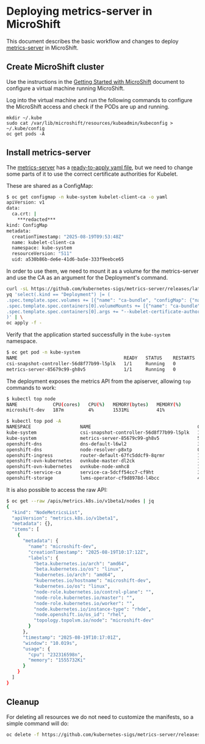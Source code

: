 # Deploying metrics-server in MicroShift
This document describes the basic workflow and changes to deploy [metrics-server](https://github.com/kubernetes-sigs/metrics-server) in MicroShift.

## Create MicroShift cluster
Use the instructions in the [Getting Started with MicroShift](getting_started.md) document to configure a virtual machine running MicroShift.

Log into the virtual machine and run the following commands to configure the MicroShift access and check if the PODs are up and running.

```
mkdir ~/.kube
sudo cat /var/lib/microshift/resources/kubeadmin/kubeconfig > ~/.kube/config
oc get pods -A
```

## Install metrics-server
The [metrics-server](https://github.com/kubernetes-sigs/metrics-server) has a [ready-to-apply yaml file](https://github.com/kubernetes-sigs/metrics-server/releases/latest/download/components.yaml), but we need to change some parts of it to use the correct certificate authorities for Kubelet.

These are shared as a ConfigMap:
```bash
$ oc get configmap -n kube-system kubelet-client-ca -o yaml
apiVersion: v1
data:
  ca.crt: |
    ***redacted***
kind: ConfigMap
metadata:
  creationTimestamp: "2025-08-19T09:53:48Z"
  name: kubelet-client-ca
  namespace: kube-system
  resourceVersion: "511"
  uid: a530b86b-de6e-41d6-ba5e-333f9eebce65
```

In order to use them, we need to mount it as a volume for the metrics-server and use the CA as an argument for the Deployment's command.
```bash
curl -sL https://github.com/kubernetes-sigs/metrics-server/releases/latest/download/components.yaml | \
yq 'select(.kind == "Deployment") |= (
.spec.template.spec.volumes += [{"name": "ca-bundle", "configMap": {"name": "kubelet-client-ca"}}] |
.spec.template.spec.containers[0].volumeMounts += [{"name": "ca-bundle", "mountPath": "/var/run/secrets/kubernetes.io/certs/ca.crt", "subPath": "ca.crt", "readOnly": true}] |
.spec.template.spec.containers[0].args += "--kubelet-certificate-authority=/var/run/secrets/kubernetes.io/certs/ca.crt"
)' | \
oc apply -f -
```

Verify that the application started successfully in the `kube-system` namespace.
```bash
$ oc get pod -n kube-system
NAME                                       READY   STATUS    RESTARTS   AGE
csi-snapshot-controller-56d8f77b99-l5plk   1/1     Running   0          20m
metrics-server-85679c99-gh8v5              1/1     Running   0          30s
```

The deployment exposes the metrics API from the apiserver, allowing `top` commands to work:
```bash
$ kubectl top node
NAME             CPU(cores)   CPU(%)   MEMORY(bytes)   MEMORY(%)
microshift-dev   187m         4%       1531Mi          41%

$ kubectl top pod -A
NAMESPACE                  NAME                                       CPU(cores)   MEMORY(bytes)
kube-system                csi-snapshot-controller-56d8f77b99-l5plk   1m           9Mi
kube-system                metrics-server-85679c99-gh8v5              5m           19Mi
openshift-dns              dns-default-l6wl2                          3m           32Mi
openshift-dns              node-resolver-p8xtp                        0m           2Mi
openshift-ingress          router-default-67fc5ddcf9-8qrmr            1m           34Mi
openshift-ovn-kubernetes   ovnkube-master-dl2ck                       10m          208Mi
openshift-ovn-kubernetes   ovnkube-node-xmhc8                         1m           6Mi
openshift-service-ca       service-ca-5dcff54cc7-cf9ht                3m           25Mi
openshift-storage          lvms-operator-cf9d8978d-l4bcc              4m           2
```

It is also possible to access the raw API:
```bash
$ oc get --raw /apis/metrics.k8s.io/v1beta1/nodes | jq
{
  "kind": "NodeMetricsList",
  "apiVersion": "metrics.k8s.io/v1beta1",
  "metadata": {},
  "items": [
    {
      "metadata": {
        "name": "microshift-dev",
        "creationTimestamp": "2025-08-19T10:17:12Z",
        "labels": {
          "beta.kubernetes.io/arch": "amd64",
          "beta.kubernetes.io/os": "linux",
          "kubernetes.io/arch": "amd64",
          "kubernetes.io/hostname": "microshift-dev",
          "kubernetes.io/os": "linux",
          "node-role.kubernetes.io/control-plane": "",
          "node-role.kubernetes.io/master": "",
          "node-role.kubernetes.io/worker": "",
          "node.kubernetes.io/instance-type": "rhde",
          "node.openshift.io/os_id": "rhel",
          "topology.topolvm.io/node": "microshift-dev"
        }
      },
      "timestamp": "2025-08-19T10:17:01Z",
      "window": "10.019s",
      "usage": {
        "cpu": "232316598n",
        "memory": "1555732Ki"
      }
    }
  ]
}
```

## Cleanup
For deleting all resources we do not need to customize the manifests, so a simple command will do:
```bash
oc delete -f https://github.com/kubernetes-sigs/metrics-server/releases/latest/download/components.yaml
```

